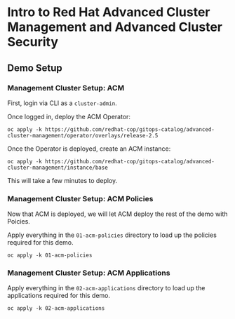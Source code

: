 # Intro to Red Hat Advanced Cluster Management and Advanced Cluster Security

## Demo Setup

### Management Cluster Setup: ACM

First, login via CLI as a `cluster-admin`.

Once logged in, deploy the ACM Operator:

```
oc apply -k https://github.com/redhat-cop/gitops-catalog/advanced-cluster-management/operator/overlays/release-2.5
```

Once the Operator is deployed, create an ACM instance:

```
oc apply -k https://github.com/redhat-cop/gitops-catalog/advanced-cluster-management/instance/base
```

This will take a few minutes to deploy.

### Management Cluster Setup: ACM Policies

Now that ACM is deployed, we will let ACM deploy the rest of the demo with Poicies.

Apply everything in the `01-acm-policies` directory to load up the policies required for this demo.

```
oc apply -k 01-acm-policies
```

### Management Cluster Setup: ACM Applications

Apply everything in the `02-acm-applications` directory to load up the applications required for this demo.

```
oc apply -k 02-acm-applications
```
